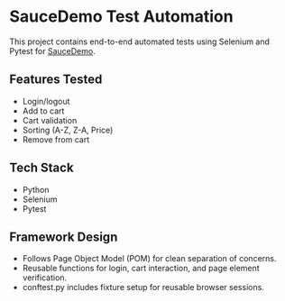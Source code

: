 # SauceDemo Test Automation
This project contains end-to-end automated tests using Selenium and Pytest for [SauceDemo](https://www.saucedemo.com).

## Features Tested
- Login/logout
- Add to cart
- Cart validation
- Sorting (A-Z, Z-A, Price)
- Remove from cart

## Tech Stack
- Python
- Selenium
- Pytest

## Framework Design
- Follows Page Object Model (POM) for clean separation of concerns.
- Reusable functions for login, cart interaction, and page element verification.
- conftest.py includes fixture setup for reusable browser sessions.
